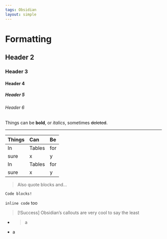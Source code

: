 ```yaml
---
tags: Obsidian
layout: simple
---
```


# Formatting

## Header 2

### Header 3

#### Header 4

##### Header 5

###### Header 6

Things can be **bold**, or *italics*, sometimes ~~deleted~~.

---

| Things | Can | Be  |
|:-------|:----------|:----|
| In     | Tables    | for |
| sure   | x         | y   |  
| In     | Tables    | for |
| sure   | x         | y   |  

> Also quote blocks and…

```
Code blocks!
```

`inline code` too

> [!Success] Obsidian’s callouts
> are very cool to say the least

- > a
- a